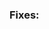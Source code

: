 <!--
    Thank you for your interest in contributing to NetBox! Please note
    that our contribution policy requires that a feature request or bug
    report be approved and assigned prior to filing a pull request. This
    helps avoid wasting time and effort on something that we might not
    be able to accept.

    Please indicate the assigned feature request or bug report below.
    IF YOUR PULL REQUEST DOES NOT REFERENCE AN ISSUE WHICH HAS BEEN ASSIGNED
    TO YOU, IT WE BE CLOSED AUTOMATICALLY. For example:

    ### Fixes: #1234
-->
### Fixes: <ISSUE NUMBER GOES HERE>
<!--
    Please include a summary of the proposed changes below.
-->
